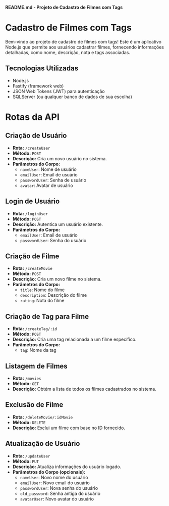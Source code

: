 **README.md - Projeto de Cadastro de Filmes com Tags**

# Cadastro de Filmes com Tags

Bem-vindo ao projeto de cadastro de filmes com tags! Este é um aplicativo Node.js que permite aos usuários cadastrar filmes, fornecendo informações detalhadas, como nome, descrição, nota e tags associadas.

## Tecnologias Utilizadas

- Node.js
- Fastify (framework web)
- JSON Web Tokens (JWT) para autenticação
- SQLServer (ou qualquer banco de dados de sua escolha)

# Rotas da API

## Criação de Usuário

- **Rota:** `/createUser`
- **Método:** `POST`
- **Descrição:** Cria um novo usuário no sistema.
- **Parâmetros do Corpo:**
  - `nameUser`: Nome de usuário
  - `emailUser`: Email de usuário
  - `passwordUser`: Senha de usuário
  - `avatar`: Avatar de usuário

## Login de Usuário

- **Rota:** `/loginUser`
- **Método:** `POST`
- **Descrição:** Autentica um usuário existente.
- **Parâmetros do Corpo:**
  - `emailUser`: Email de usuário
  - `passwordUser`: Senha do usuário

## Criação de Filme

- **Rota:** `/createMovie`
- **Método:** `POST`
- **Descrição:** Cria um novo filme no sistema.
- **Parâmetros do Corpo:**
  - `title`: Nome do filme
  - `description`: Descrição do filme
  - `rating`: Nota do filme

## Criação de Tag para Filme

- **Rota:** `/createTag/:id`
- **Método:** `POST`
- **Descrição:** Cria uma tag relacionada a um filme específico.
- **Parâmetros do Corpo:**
  - `tag`: Nome da tag

## Listagem de Filmes

- **Rota:** `/movies`
- **Método:** `GET`
- **Descrição:** Obtém a lista de todos os filmes cadastrados no sistema.

## Exclusão de Filme

- **Rota:** `/deleteMovie/:idMovie`
- **Método:** `DELETE`
- **Descrição:** Exclui um filme com base no ID fornecido.

## Atualização de Usuário

- **Rota:** `/updateUser`
- **Método:** `PUT`
- **Descrição:** Atualiza informações do usuário logado.
- **Parâmetros do Corpo (opcionais):**
  - `nameUser`: Novo nome do usuário
  - `emailUser`: Novo email do usuário
  - `passwordUser`: Nova senha do usuário
  - `old_password`: Senha antiga do usuário
  - `avatarUser`: Novo avatar do usuário
